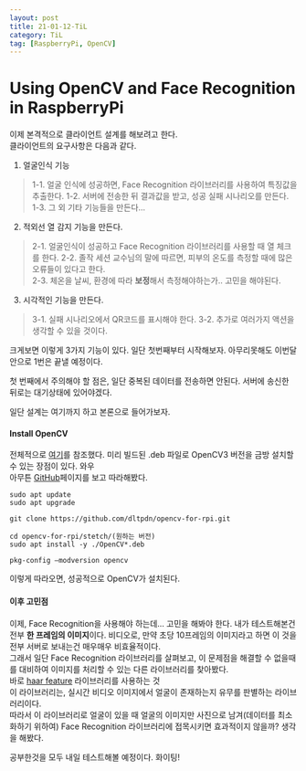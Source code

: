 ```yaml
---
layout: post
title: 21-01-12-TiL 
category: TiL
tag: [RaspberryPi, OpenCV]
---
```


# Using OpenCV and Face Recognition in RaspberryPi

이제 본격적으로 클라이언트 설계를 해보려고 한다.  
클라이언트의 요구사항은 다음과 같다.  
1. 얼굴인식 기능
> 1-1. 얼굴 인식에 성공하면, Face Recognition 라이브러리를 사용하여 특징값을 추출한다.
> 1-2. 서버에 전송한 뒤 결과값을 받고, 성공 실패 시나리오를 만든다.  
> 1-3. 그 외 기타 기능들을 만든다...  

2. 적외선 열 감지 기능을 만든다. 
> 2-1. 얼굴인식이 성공하고 Face Recognition 라이브러리를 사용할 때 열 체크를 한다.
> 2-2. 졸작 세션 교수님의 말에 따르면, 피부의 온도를 측정할 때에 많은 오류들이 있다고 한다.  
> 2-3. 체온을 날씨, 환경에 따라 **보정**해서 측정해야하는가.. 고민을 해야된다.  

3. 시각적인 기능을 만든다.
> 3-1. 실패 시나리오에서 QR코드를 표시해야 한다.
> 3-2. 추가로 여러가지 액션을 생각할 수 있을 것이다. 

크게보면 이렇게 3가지 기능이 있다. 일단 첫번째부터 시작해보자. 아무리못해도 이번달 안으로 1번은 끝낼 예정이다.  

첫 번째에서 주의해야 할 점은, 일단 중복된 데이터를 전송하면 안된다. 서버에 송신한 뒤로는 대기상태에 있어야겠다. 

일단 설계는 여기까지 하고 본론으로 들어가보자. 

#### Install OpenCV

전체적으로 [여기](https://blog.xcoda.net/97)를 참조했다.
미리 빌드된 .deb 파일로 OpenCV3 버전을 금방 설치할 수 있는 장점이 있다. 와우  
아무튼 [GitHub](https://github.com/dltpdn/opencv-for-rpi)페이지를 보고 따라해봤다.  

```
sudo apt update
sudo apt upgrade

git clone https://github.com/dltpdn/opencv-for-rpi.git

cd opencv-for-rpi/stetch/(원하는 버전)
sudo apt install -y ./OpenCV*.deb

pkg-config —modversion opencv 
```
이렇게 따라오면, 성공적으로 OpenCV가 설치된다.


#### 이후 고민점
이제, Face Recognition을 사용해야 하는데... 고민을 해봐야 한다.
내가 테스트해본건 전부 **한 프레임의 이미지**이다.
비디오로, 만약 초당 10프레임의 이미지라고 하면 이 것을 전부 서버로 보내는건 매우매우 비효율적이다.  
그래서 일단 Face Recognition 라이브러리를 살펴보고, 이 문제점을 해결할 수 없을때를 대비하여 이미지를 처리할 수 있는 다른 라이브러리를 찾아봤다.  
바로 [haar feature](https://github.com/opencv/opencv/tree/master/data/haarcascades) 라이브러리를 사용하는 것  
이 라이브러리는, 실시간 비디오 이미지에서 얼굴이 존재하는지 유무를 판별하는 라이브러리이다.  
따라서 이 라이브러리로 얼굴이 있을 때 얼굴의 이미지만 사진으로 남겨(데이터를 최소화하기 위하여) Face Recognition 라이브러리에 접목시키면 효과적이지 않을까? 생각을 해봤다.  

공부한것을 모두 내일 테스트해볼 예정이다. 화이팅!  


